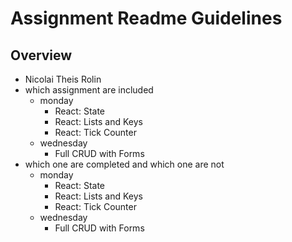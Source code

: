 # Assignment Readme Guidelines

## Overview

- Nicolai Theis Rolin
- which assignment are included
    - monday
        - React: State
        - React: Lists and Keys
        - React: Tick Counter
    - wednesday
        - Full CRUD with Forms
- which one are completed and which one are not
    - monday
        - React: State
        - React: Lists and Keys
        - React: Tick Counter
    - wednesday
        - Full CRUD with Forms
